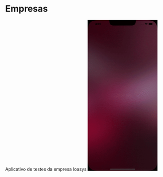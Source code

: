 # Empresas
Aplicativo de testes da empresa Ioasys
![Alt Text](https://github.com/rodrigocav94/Empresas/blob/main/UITestSample.gif)
